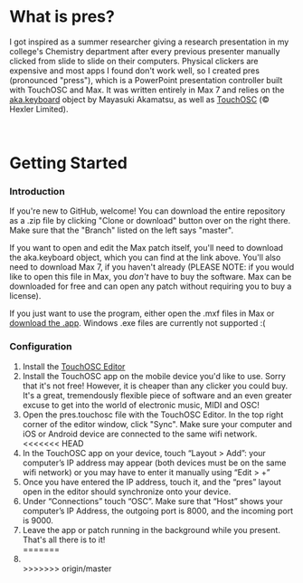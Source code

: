 # What is pres?

I got inspired as a summer researcher giving a research presentation in my college's Chemistry department after every previous presenter manually clicked from slide to slide on their computers. Physical clickers are expensive and most apps I found don't work well, so I created pres (pronounced "press"), which is a PowerPoint presentation controller built with TouchOSC and Max. It was written entirely in Max 7 and relies on the <a href="http://www.iamas.ac.jp/~aka/max/#aka_keyboard">aka.keyboard</a> object by Mayasuki Akamatsu, as well as <a href="http://hexler.net/software/touchosc">TouchOSC</a> (© Hexler Limited).

<br>

# Getting Started
### Introduction

If you're new to GitHub, welcome! You can download the entire repository as a .zip file by clicking "Clone or download" button over on the right there. Make sure that the "Branch" listed on the left says "master".

If you want to open and edit the Max patch itself, you'll need to download the aka.keyboard object, which you can find at the link above. You'll also need to download Max 7, if you haven't already (PLEASE NOTE: if you would like to open this file in Max, you <em>don't</em> have to buy the software. Max can be downloaded for free and can open any patch without requiring you to buy a license).

If you just want to use the program, either open the .mxf files in Max or <a href="https://www.dropbox.com/s/412o4uv9s8966w7/pres2.12.17.zip?dl=0">download the .app</a>. Windows .exe files are currently not supported :(
<br>
### Configuration

<ol>
<li>Install the <a href="http://hexler.net/software/touchosc">TouchOSC Editor</a></li>
<li>Install the TouchOSC app on the mobile device you'd like to use. Sorry that it's not free! However, it is cheaper than any clicker you could buy. It's a great, tremendously flexible piece of software and an even greater excuse to get into the world of electronic music, MIDI and OSC!</li>
<li>Open the pres.touchosc file with the TouchOSC Editor. In the top right corner of the editor window, click "Sync". Make sure your computer and iOS or Android device are connected to the same wifi network.</li>
<<<<<<< HEAD
<li>In the TouchOSC app on your device, touch “Layout > Add”: your computer’s IP address may appear (both devices must be on the same wifi network) or you may have to enter it manually using “Edit > +”</li>
<li>Once you have entered the IP address, touch it, and the “pres” layout open in the editor should synchronize onto your device.</li>
<li>Under “Connections” touch “OSC”. Make sure that “Host” shows your computer’s IP Address, the outgoing port is 8000, and the incoming port is 9000.</li>
<li>Leave the app or patch running in the background while you present. That's all there is to it!</li>
=======
<li></li>
>>>>>>> origin/master
</ol>
